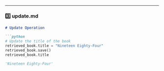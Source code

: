 
---

### **3️⃣ update.md**
```markdown
# Update Operation

```python
# Update the title of the book
retrieved_book.title = "Nineteen Eighty-Four"
retrieved_book.save()
retrieved_book.title

'Nineteen Eighty-Four'
